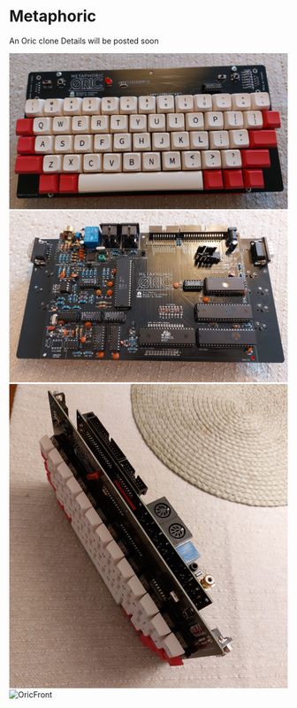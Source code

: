 # Metaphoric
An Oric clone
Details will be posted soon

![OricFront](./Pictures/20250114_101616.jpg)
![OricFront](./Pictures/20250114_101747.jpg)
![OricFront](./Pictures/20250114_221728.jpg)
![OricFront](./Pictures/20250117_132145.jpg)

